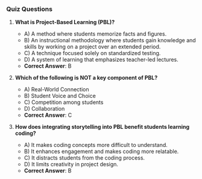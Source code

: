 ### Quiz Questions ###

1. **What is Project-Based Learning (PBL)?**  
   - A) A method where students memorize facts and figures.  
   - B) An instructional methodology where students gain knowledge and skills by working on a project over an extended period.  
   - C) A technique focused solely on standardized testing.  
   - D) A system of learning that emphasizes teacher-led lectures.  
   - **Correct Answer**: B

2. **Which of the following is NOT a key component of PBL?**  
   - A) Real-World Connection  
   - B) Student Voice and Choice  
   - C) Competition among students  
   - D) Collaboration  
   - **Correct Answer**: C

3. **How does integrating storytelling into PBL benefit students learning coding?**  
   - A) It makes coding concepts more difficult to understand.  
   - B) It enhances engagement and makes coding more relatable.  
   - C) It distracts students from the coding process.  
   - D) It limits creativity in project design.  
   - **Correct Answer**: B